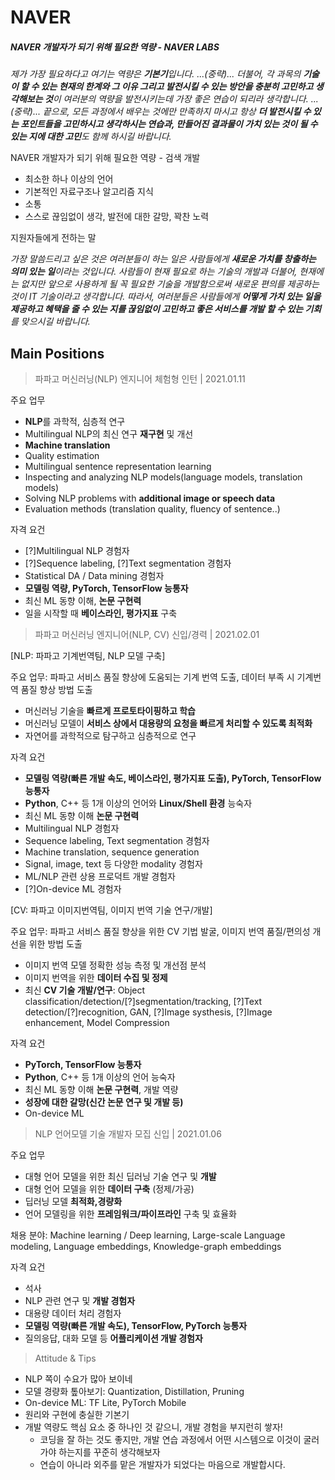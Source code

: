 # NAVER

##### NAVER 개발자가 되기 위해 필요한 역량 - NAVER LABS

*제가 가장 필요하다고 여기는 역량은 **기본기**입니다. ...(중략)... 더불어, 각 과목의 **기술이 할 수 있는 현재의 한계와 그 이유 그리고 발전시킬 수 있는 방안을 충분히 고민하고 생각해보는 것**이 여러분의 역량을 발전시키는데 가장 좋은 연습이 되리라 생각합니다. ...(중략)... 끝으로, 모든 과정에서 배우는 것에만 만족하지 마시고 항상 **더 발전시킬 수 있는 포인트들을 고민하시고 생각하시는 연습과, 만들어진 결과물이 가치 있는 것이 될 수 있는 지에 대한 고민**도 함께 하시길 바랍니다.*

NAVER 개발자가 되기 위해 필요한 역량 - 검색 개발

- 최소한 하나 이상의 언어
- 기본적인 자료구조나 알고리즘 지식
- 소통
- 스스로 끊임없이 생각, 발전에 대한 갈망, 꽉찬 노력

지원자들에게 전하는 말

*가장 말씀드리고 싶은 것은 여러분들이 하는 일은 사람들에게 **새로운 가치를 창출하는 의미 있는 일**이라는 것입니다. 사람들이 현재 필요로 하는 기술의 개발과 더불어, 현재에는 없지만 앞으로 사용하게 될 꼭 필요한 기술을 개발함으로써 새로운 편의를 제공하는 것이 IT 기술이라고 생각합니다. 따라서, 여러분들은 사람들에게 **어떻게 가치 있는 일을 제공하고 혜택을 줄 수 있는 지를 끊임없이 고민하고 좋은 서비스를 개발 할 수 있는 기회**를 맞으시길 바랍니다.*

## Main Positions

> 파파고 머신러닝(NLP) 엔지니어 체험형 인턴 | 2021.01.11

주요 업무

- **NLP**를 과학적, 심층적 연구
- Multilingual NLP의 최신 연구 **재구현** 및 개선
- **Machine translation**
- Quality estimation
- Multilingual sentence representation learning
- Inspecting and analyzing NLP models(language models, translation models)
- Solving NLP problems with **additional image or speech data**
- Evaluation methods (translation quality, fluency of sentence..)

자격 요건

- [?]Multilingual NLP 경험자
- [?]Sequence labeling, [?]Text segmentation 경험자
- Statistical DA / Data mining 경험자
- **모델링 역량, PyTorch, TensorFlow 능통자**
- 최신 ML 동향 이해, **논문 구현력**
- 일을 시작할 때 **베이스라인, 평가지표** 구축

> 파파고 머신러닝 엔지니어(NLP, CV) 신입/경력 | 2021.02.01

[NLP: 파파고 기계번역팀, NLP 모델 구축]

주요 업무: 파파고 서비스 품질 향상에 도움되는 기계 번역 도출, 데이터 부족 시 기계번역 품질 향상 방법 도출

- 머신러닝 기술을 **빠르게 프로토타이핑하고 학습**
- 머신러닝 모델이 **서비스 상에서 대용량의 요청을 빠르게 처리할 수 있도록 최적화**
- 자연어를 과학적으로 탐구하고 심층적으로 연구

자격 요건

- **모델링 역량(빠른 개발 속도, 베이스라인, 평가지표 도출), PyTorch, TensorFlow 능통자**
- **Python**, C++ 등 1개 이상의 언어와 **Linux/Shell 환경** 능숙자
- 최신 ML 동향 이해 **논문 구현력**
- Multilingual NLP 경험자
- Sequence labeling, Text segmentation 경험자
- Machine translation, sequence generation 
- Signal, image, text 등 다양한 modality 경험자
- ML/NLP 관련 상용 프로덕트 개발 경험자
- [?]On-device ML 경험자

[CV: 파파고 이미지번역팀, 이미지 번역 기술 연구/개발]

주요 업무: 파파고 서비스 품질 향상을 위한 CV 기법 발굴, 이미지 번역 품질/편의성 개선을 위한 방법 도출

- 이미지 번역 모델 정확한 성능 측정 및 개선점 분석
- 이미지 번역을 위한 **데이터 수집 및 정제**
- 최신 **CV 기술 개발/연구**: Object classification/detection/[?]segmentation/tracking, [?]Text detection/[?]recognition, GAN, [?]Image systhesis, [?]Image enhancement, Model Compression

자격 요건

- **PyTorch, TensorFlow 능통자**
- **Python**, C++ 등 1개 이상의 언어 능숙자
- 최신 ML 동향 이해 **논문 구현력**, 개발 역량
- **성장에 대한 갈망(신간 논문 연구 및 개발 등)**
- On-device ML



> NLP 언어모델 기술 개발자 모집 신입 | 2021.01.06

주요 업무

- 대형 언어 모델을 위한 최신 딥러닝 기술 연구 및 **개발**
- 대형 언어 모델을 위한 **데이터 구축** (정제/가공)
- 딥러닝 모델 **최적화,경량화**
- 언어 모델링을 위한 **프레임워크/파이프라인** 구축 및 효율화

채용 분야: Machine learning / Deep learning, Large-scale Language modeling, Language embeddings, Knowledge-graph embeddings

자격 요건

- 석사
- NLP 관련 연구 및 **개발 경험자**
- 대용량 데이터 처리 경험자
- **모델링 역량(빠른 개발 속도), TensorFlow, PyTorch 능통자**
- 질의응답, 대화 모델 등 **어플리케이션 개발 경험자**



> Attitude & Tips

- NLP 쪽이 수요가 많아 보이네
- 모델 경량화 톺아보기: Quantization, Distillation, Pruning
- On-device ML: TF Lite, PyTorch Mobile
- 원리와 구현에 충실한 기본기
- 개발 역량도 핵심 요소 중 하나인 것 같으니, 개발 경험을 부지런히 쌓자!
  - 코딩을 잘 하는 것도 좋지만, 개발 연습 과정에서 어떤 시스템으로 이것이 굴러가야 하는지를 꾸준히 생각해보자
  - 연습이 아니라 외주를 맡은 개발자가 되었다는 마음으로 개발합시다.
